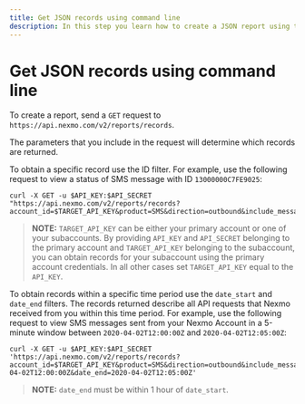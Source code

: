 ```yaml
---
title: Get JSON records using command line
description: In this step you learn how to create a JSON report using the command line tool, curl.
---
```


# Get JSON records using command line

To create a report, send a `GET` request to `https://api.nexmo.com/v2/reports/records`.

The parameters that you include in the request will determine which records are returned.

To obtain a specific record use the ID filter. For example, use the following request to view a status of SMS message with ID `13000000C7FE9025`:

``` shellsession
curl -X GET -u $API_KEY:$API_SECRET "https://api.nexmo.com/v2/reports/records?account_id=$TARGET_API_KEY&product=SMS&direction=outbound&include_message=true&id=13000000C7FE9025"
```

> **NOTE:** `TARGET_API_KEY` can be either your primary account or one of your subaccounts. By providing `API_KEY` and `API_SECRET` belonging to the primary account and `TARGET_API_KEY` belonging to the subaccount, you can obtain records for your subaccount using the primary account credentials. In all other cases set `TARGET_API_KEY` equal to the `API_KEY`.

To obtain records within a specific time period use the `date_start` and `date_end` filters. The records returned describe all API requests that Nexmo received from you within this time period. For example, use the following request to view SMS messages sent from your Nexmo Account in a 5-minute window between `2020-04-02T12:00:00Z` and `2020-04-02T12:05:00Z`:

``` shellsession
curl -X GET -u $API_KEY:$API_SECRET 'https://api.nexmo.com/v2/reports/records?account_id=$TARGET_API_KEY&product=SMS&direction=outbound&include_message=true&date_start=2020-04-02T12:00:00Z&date_end=2020-04-02T12:05:00Z'
```

> **NOTE:** `date_end` must be within 1 hour of `date_start`.
